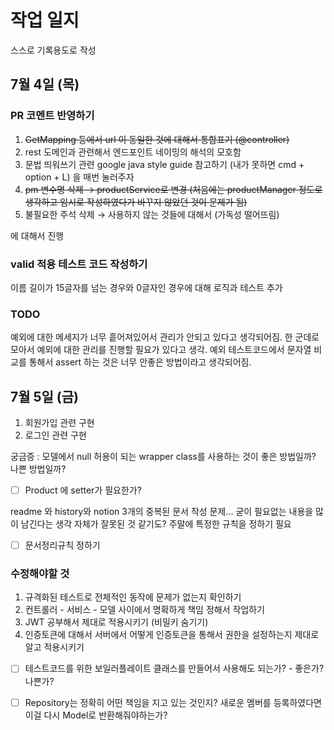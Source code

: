 # 작업 일지

스스로 기록용도로 작성

## 7월 4일 (목)

### PR 코멘트 반영하기

1. ~~GetMapping 등에서 url 이 동일한 것에 대해서 통합표기 (@controller)~~
2. rest 도메인과 관련해서 엔드포인트 네이밍의 해석의 모호함
3. 문법 띄워쓰기 관련 google java style guide 참고하기 (내가 못하면 cmd + option + L) 을 매번 눌러주자
4. ~~pm 변수명 삭제 → productService로 변경 (처음에는 productManager 정도로 생각하고 임시로 작성하였다가 바꾸지 않았던 것이 문제가 됨)~~
5. 불필요한 주석 삭제 → 사용하지 않는 것들에 대해서 (가독성 떨어뜨림)

에 대해서 진행

### valid 적용 테스트 코드 작성하기

이름 길이가 15글자를 넘는 경우와 0글자인 경우에 대해 로직과 테스트 추가

### TODO

예외에 대한 메세지가 너무 흩어져있어서 관리가 안되고 있다고 생각되어짐.
한 군데로 모아서 예외에 대한 관리를 진행할 필요가 있다고 생각.
예외 테스트코드에서 문자열 비교를 통해서 assert 하는 것은 너무 안좋은 방법이라고 생각되어짐.

## 7월 5일 (금)

1. 회원가입 관련 구현
2. 로그인 관련 구현

궁금증 : 모델에서 null 허용이 되는 wrapper class를 사용하는 것이 좋은 방법일까? 나쁜 방법일까?

-[ ] Product 에 setter가 필요한가?

readme 와 history와 notion 3개의 중복된 문서 작성 문제... 굳이 필요없는 내용을 많이 남긴다는 생각 자체가 잘못된 것 같기도?
주말에 특정한 규칙을 정하기 필요

-[ ] 문서정리규칙 정하기

### 수정해야할 것

1. 규격화된 테스트로 전체적인 동작에 문제가 없는지 확인하기
2. 컨트롤러 - 서비스 - 모델 사이에서 명확하게 책임 정해서 작업하기
3. JWT 공부해서 제대로 적용시키기 (비밀키 숨기기)
4. 인증토큰에 대해서 서버에서 어떻게 인증토큰을 통해서 권한을 설정하는지 제대로 알고 적용시키기

- [ ] 테스트코드를 위한 보일러플레이트 클래스를 만들어서 사용해도 되는가? - 좋은가? 나쁜가?

- [ ] Repository는 정확히 어떤 책임을 지고 있는 것인지? 새로운 멤버를 등록하였다면 이걸 다시 Model로 반환해줘야하는가?

